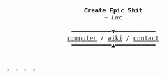 <pre align="center" style="text-align: center">
<center>
<b></b>
<b>Create Epic Shit</b>
<i>~ Luc</i>

━━━━━━━━━━━▼━━━━━━━━━━━
<a href="https://luc.computer" target="_blank">computer</a> / <a href="https://luc.wiki" target="_blank">wiki</a> / <a href="https://luc.contact" target="_blank">contact</a>
━━━━━━━━━━━▲━━━━━━━━━━━
<b></b>
</center>
</pre>
<div align="center" style="display: flex">
    <a href="https://github.com/lvkdotsh/scyllo">
        <img src="https://frosty-williams-585379.netlify.app/.netlify/functions/package-card?r=7&package=scyllo&label=lvkdotsh/scyllo" style="width: 49%; height: auto;"/>
    </a>
    <a href="https://github.com/lvkdotsh/use-yup">
        <img src="https://frosty-williams-585379.netlify.app/.netlify/functions/package-card?r=7&package=use-yup&label=lvkdotsh/use-yup" style="width: 49%; height: auto;"/>
    <a href="https://luc.computer/">
        <img src="https://frosty-williams-585379.netlify.app/.netlify/functions/computer?r=7" style="width: 49%; height: auto;"/>
    <a href="https://github.com/lucemans/github-panels">
        <img src="https://frosty-williams-585379.netlify.app/.netlify/functions/repo-card?r=7&repo=lucemans/github-panels&label=lucemans/github-panels" style="width: 49%; height: auto;"/>
    </a>
</div>
